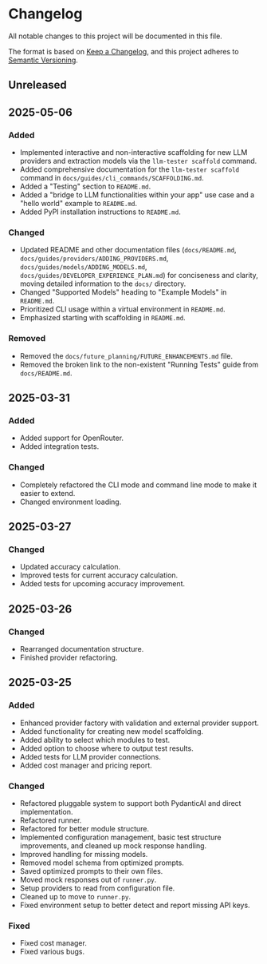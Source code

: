 # Changelog

All notable changes to this project will be documented in this file.

The format is based on [Keep a Changelog](https://keepachangelog.com/en/1.0.0/),
and this project adheres to [Semantic Versioning](https://semver.org/spec/v2.0.0.html).

## Unreleased

## 2025-05-06

### Added
- Implemented interactive and non-interactive scaffolding for new LLM providers and extraction models via the `llm-tester scaffold` command.
- Added comprehensive documentation for the `llm-tester scaffold` command in `docs/guides/cli_commands/SCAFFOLDING.md`.
- Added a "Testing" section to `README.md`.
- Added a "bridge to LLM functionalities within your app" use case and a "hello world" example to `README.md`.
- Added PyPI installation instructions to `README.md`.

### Changed
- Updated README and other documentation files (`docs/README.md`, `docs/guides/providers/ADDING_PROVIDERS.md`, `docs/guides/models/ADDING_MODELS.md`, `docs/guides/DEVELOPER_EXPERIENCE_PLAN.md`) for conciseness and clarity, moving detailed information to the `docs/` directory.
- Changed "Supported Models" heading to "Example Models" in `README.md`.
- Prioritized CLI usage within a virtual environment in `README.md`.
- Emphasized starting with scaffolding in `README.md`.

### Removed
- Removed the `docs/future_planning/FUTURE_ENHANCEMENTS.md` file.
- Removed the broken link to the non-existent "Running Tests" guide from `docs/README.md`.

## 2025-03-31

### Added
- Added support for OpenRouter.
- Added integration tests.

### Changed
- Completely refactored the CLI mode and command line mode to make it easier to extend.
- Changed environment loading.

## 2025-03-27

### Changed
- Updated accuracy calculation.
- Improved tests for current accuracy calculation.
- Added tests for upcoming accuracy improvement.

## 2025-03-26

### Changed
- Rearranged documentation structure.
- Finished provider refactoring.

## 2025-03-25

### Added
- Enhanced provider factory with validation and external provider support.
- Added functionality for creating new model scaffolding.
- Added ability to select which modules to test.
- Added option to choose where to output test results.
- Added tests for LLM provider connections.
- Added cost manager and pricing report.

### Changed
- Refactored pluggable system to support both PydanticAI and direct implementation.
- Refactored runner.
- Refactored for better module structure.
- Implemented configuration management, basic test structure improvements, and cleaned up mock response handling.
- Improved handling for missing models.
- Removed model schema from optimized prompts.
- Saved optimized prompts to their own files.
- Moved mock responses out of `runner.py`.
- Setup providers to read from configuration file.
- Cleaned up to move to `runner.py`.
- Fixed environment setup to better detect and report missing API keys.

### Fixed
- Fixed cost manager.
- Fixed various bugs.
